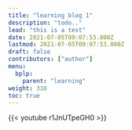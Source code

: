 ```yaml
---
title: "learning blog 1"
description: "todo.."
lead: "this is a test"
date: 2021-07-05T09:07:53.000Z
lastmod: 2021-07-05T09:07:53.000Z
draft: false
contributors: ["author"]
menu:
  bplp:
    parent: "learning"
weight: 310
toc: true
---
```


{{< youtube r1JnUTpeGH0 >}}
